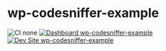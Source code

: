 # wp-codesniffer-example

![CI none](https://img.shields.io/badge/ci-none-orange.svg)
[![Dashboard wp-codesniffer-example](https://img.shields.io/badge/dashboard-wp_codesniffer_example-yellow.svg)](https://dashboard.pantheon.io/sites/9251a9ec-b27f-4f4a-a9a4-72ab48749b83#dev/code)
[![Dev Site wp-codesniffer-example](https://img.shields.io/badge/site-wp_codesniffer_example-blue.svg)](http://dev-wp-codesniffer-example.pantheonsite.io/)